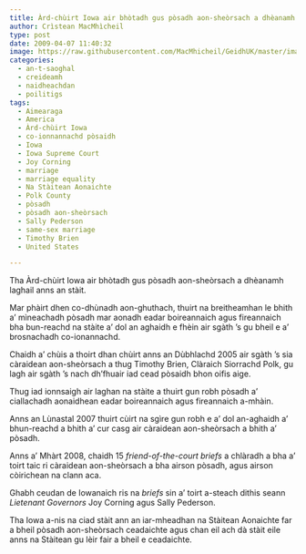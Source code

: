 ```yaml
---
title: Àrd-chùirt Iowa air bhòtadh gus pòsadh aon-sheòrsach a dhèanamh laghail
author: Crìstean MacMhìcheil
type: post
date: 2009-04-07 11:40:32
image: https://raw.githubusercontent.com/MacMhicheil/GeidhUK/master/images/2009-04-07-ard-chuirt-iowa-air-bhotadh-gus-posadh-aon-sheorsach-a-dheanamh-laghail.jpg
categories:
  - an-t-saoghal
  - creideamh
  - naidheachdan
  - poilitigs
tags:
  - Aimearaga
  - America
  - Àrd-chùirt Iowa
  - co-ionnannachd pòsaidh
  - Iowa
  - Iowa Supreme Court
  - Joy Corning
  - marriage
  - marriage equality
  - Na Stàitean Aonaichte
  - Polk County
  - pòsadh
  - pòsadh aon-sheòrsach
  - Sally Pederson
  - same-sex marriage
  - Timothy Brien
  - United States

---
```

Tha Àrd-chùirt Iowa air bhòtadh gus pòsadh aon-sheòrsach a dhèanamh laghail anns an stàit.

<!--more-->

Mar phàirt dhen co-dhùnadh aon-ghuthach, thuirt na breitheamhan le bhith a&#8217; mìneachadh pòsadh mar aonadh eadar boireannaich agus fireannaich bha bun-reachd na stàite a&#8217; dol an aghaidh e fhèin air sgàth &#8217;s gu bheil e a&#8217; brosnachadh co-ionannachd.

Chaidh a&#8217; chùis a thoirt dhan chùirt anns an Dùbhlachd 2005 air sgàth &#8217;s sia càraidean aon-sheòrsach a thug Timothy Brien, Clàraich Siorrachd Polk, gu lagh air sgàth &#8217;s nach dh&#8217;fhuair iad cead pòsaidh bhon oifis aige.

Thug iad ionnsaigh air laghan na stàite a thuirt gun robh pòsadh a&#8217; ciallachadh aonaidhean eadar boireannaich agus fireannaich a-mhàin.

Anns an Lùnastal 2007 thuirt cùirt na sgìre gun robh e a&#8217; dol an-aghaidh a&#8217; bhun-reachd a bhith a&#8217; cur casg air càraidean aon-sheòrsach a bhith a&#8217; pòsadh.

Anns a&#8217; Mhàrt 2008, chaidh 15 _friend-of-the-court briefs_ a chlàradh a bha a&#8217; toirt taic ri càraidean aon-sheòrsach a bha airson pòsadh, agus airson còirichean na clann aca.

Ghabh ceudan de Iowanaich ris na _briefs_ sin a&#8217; toirt a-steach dithis seann _Lietenant Governors_ Joy Corning agus Sally Pederson.

Tha Iowa a-nis na ciad stàit ann an iar-mheadhan na Stàitean Aonaichte far a bheil pòsadh aon-sheòrsach ceadaichte agus chan eil ach dà stàit eile anns na Stàitean gu lèir fair a bheil e ceadaichte.
